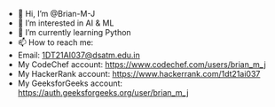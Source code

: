 - 👋 Hi, I’m @Brian-M-J
- 👀 I’m interested in AI & ML
- 🌱 I’m currently learning Python
- 📫 How to reach me:
- Email: 1DT21AI037@dsatm.edu.in
- My CodeChef account: https://www.codechef.com/users/brian_m_j
- My HackerRank account: https://www.hackerrank.com/1dt21ai037
- My GeeksforGeeks account: https://auth.geeksforgeeks.org/user/brian_m_j

<!---
Brian-M-J/Brian-M-J is a ✨ special ✨ repository because its `README.md` (this file) appears on your GitHub profile.
You can click the Preview link to take a look at your changes.
--->
